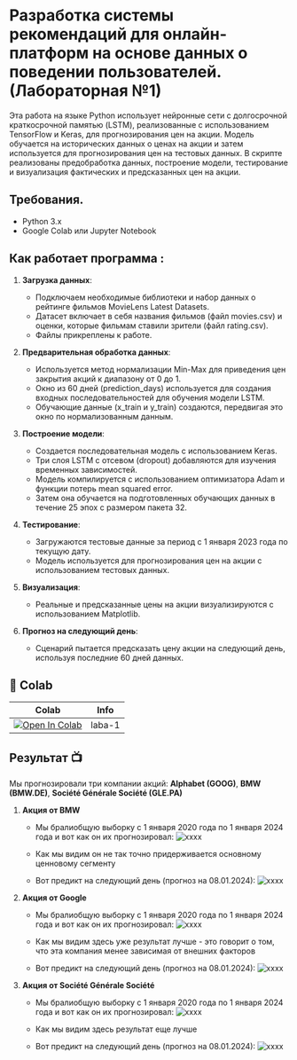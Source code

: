 # Разработка системы рекомендаций для онлайн-платформ на основе данных о поведении пользователей. (Лабораторная №1)
Эта работа на языке Python использует нейронные сети с долгосрочной краткосрочной памятью (LSTM), реализованные с использованием TensorFlow и Keras, для прогнозирования цен на акции. Модель обучается на исторических данных о ценах на акции и затем используется для прогнозирования цен на тестовых данных. В скрипте реализованы предобработка данных, построение модели, тестирование и визуализация фактических и предсказанных цен на акции.

## Требования.
- Python 3.x
- Google Colab или Jupyter Notebook

## Как работает программа :
1. **Загрузка данных**:
   * Подключаем необходимые библиотеки и набор данных о рейтинге фильмов MovieLens Latest Datasets.
   * Датасет включает в себя названия фильмов (файл movies.csv) и оценки, которые фильмам ставили зрители (файл rating.csv).
   * Файлы прикреплены к работе.

3. **Предварительная обработка данных**:
   * Используется метод нормализации Min-Max для приведения цен закрытия акций к диапазону от 0 до 1.
   * Окно из 60 дней (prediction_days) используется для создания входных последовательностей для обучения модели LSTM.
   * Обучающие данные (x_train и y_train) создаются, передвигая это окно по нормализованным данным.

4. **Построение модели**:
   * Создается последовательная модель с использованием Keras.
   * Три слоя LSTM с отсевом (dropout) добавляются для изучения временных зависимостей.
   * Модель компилируется с использованием оптимизатора Adam и функции потерь mean squared error.
   * Затем она обучается на подготовленных обучающих данных в течение 25 эпох с размером пакета 32.

5. **Тестирование**:
   * Загружаются тестовые данные за период с 1 января 2023 года по текущую дату.
   * Модель используется для прогнозирования цен на акции с использованием тестовых данных.

6. **Визуализация**:
   * Реальные и предсказанные цены на акции визуализируются с использованием Matplotlib.

7. **Прогноз на следующий день**:
   * Сценарий пытается предсказать цену акции на следующий день, используя последние 60 дней данных.
  
## 🦒 Colab
| Colab                                                                                                                                                                          | Info               |
| ------------------------------------------------------------------------------------------------------------------------------------------------------------------------------ | ------------------ |
| [![Open In Colab](https://colab.research.google.com/assets/colab-badge.svg)](https://colab.research.google.com/github/lexpb03/work/blob/main/labaa_1.ipynb) | laba-1 |

## Результат :tv:
Мы прогнозировали три компании акций: **Alphabet (GOOG)**, **BMW (BMW.DE)**, **Société Générale Société (GLE.PA)**
1. **Акция от BMW**
   * Мы бралиобщую выборку с 1 января 2020 года по 1 января 2024 года и  вот как он их прогнозировал:
   ![xxxx](https://sun21-2.userapi.com/impg/s1eypwgZ9mPygLHkh0o1AqDRcfGkxW2-RvOrKQ/W0x-9ilUQkQ.jpg?size=570x454&quality=96&sign=33bfa869934f3e8ef4f0eb5ffc6652c6&type=album)

   * Как мы видим он не так точно придерживается основному ценновому сегменту

   * Вот предикт на следующий день (прогноз на 08.01.2024):
   ![xxxx](https://sun9-23.userapi.com/impg/mlonJbhOeXNweWt1Qv3ytytOgYlVK1X3qegn5A/-dAWUJEixyY.jpg?size=832x49&quality=96&sign=8f1f80a9c29f682d49f1fb71c1badc74&type=album)

2. **Акция от Google**
   * Мы бралиобщую выборку с 1 января 2020 года по 1 января 2024 года и  вот как он их прогнозировал:
     ![xxxx](https://sun9-1.userapi.com/impg/SAQP_cJcoyLs77CrVuMxCoKnwZOoTx_atu-7NA/XcC8MVdWgLY.jpg?size=571x454&quality=96&sign=7a4e9bcc16b67712bce4aac790815ffd&type=album)
     
   * Как мы видим здесь уже результат лучше - это говорит о том, что эта компания менее зависимая от внешних факторов

   * Вот предикт на следующий день (прогноз на 08.01.2024):
   ![xxxx](https://sun9-79.userapi.com/impg/Y1Fx_7IFvqhQ7PBK1NmfGWI2iV-_HRz0ElVXBw/1rxDT9mdNUs.jpg?size=972x50&quality=96&sign=551d7518883e7f0edd7ab5dddb9a6d43&type=album)

3. **Акция от Société Générale Société**
   * Мы бралиобщую выборку с 1 января 2020 года по 1 января 2024 года и  вот как он их прогнозировал:
   ![xxxx](https://sun9-77.userapi.com/impg/QdY2Q4AhRQw7zckOjGDkqIhujfIXsIPke3URIw/3M8y4DL6oQU.jpg?size=559x452&quality=96&sign=e136d4f9b06fd1978ede99749a09db85&type=album)

   * Как мы видим здесь результат еще лучше

   * Вот предикт на следующий день (прогноз на 08.01.2024):
   ![xxxx](https://sun9-15.userapi.com/impg/IwLTMtd5-cjWzCyayZudI28HL5Z61ts9qnKv4A/lASU_EDy8LA.jpg?size=746x51&quality=96&sign=ca7ab5191d6cd2740260f639f83f4878&type=album)

